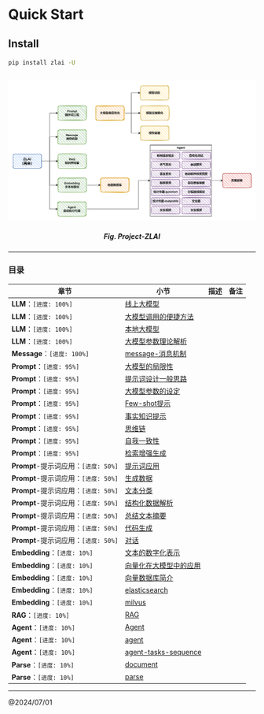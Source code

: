 # Quick Start

## Install

```bash
pip install zlai -U
```

## 

<center>
<img src="./img/zlai-overview.png" width="880px">
<h5>Fig. Project-ZLAI</h5>
</center>

------

<h3>目录</h3>

| 章节                           | 小节                                               | 描述 | 备注 |
|------------------------------|--------------------------------------------------|----|----|
| **LLM**：`[进度: 100%]`         | [线上大模型](llm/zlai-llm-01.md)                      |    |    |
| **LLM**：`[进度: 100%]`         | [大模型调用的便捷方法](llm/zlai-llm-02.md)                 |    |    |
| **LLM**：`[进度: 100%]`         | [本地大模型](llm/zlai-llm-03.md)                      |    |    |
| **LLM**：`[进度: 100%]`         | [大模型参数理论解析](llm/zlai-llm-04.md)                  |    |    |
| **Message**：`[进度: 100%]`     | [message-消息机制](message/zlai-message-01.md)       |    |    |
| **Prompt**：`[进度: 95%]`       | [大模型的局限性](prompt/zlai-prompt-01.md)              |    |    |
| **Prompt**：`[进度: 95%]`       | [提示词设计一般思路](prompt/zlai-prompt-02.md)            |    |    |
| **Prompt**：`[进度: 95%]`       | [大模型参数的设定](prompt/zlai-prompt-03.md)             |    |    |
| **Prompt**：`[进度: 95%]`       | [Few-shot提示](prompt/zlai-prompt-04.md)           |    |    |
| **Prompt**：`[进度: 95%]`       | [事实知识提示](prompt/zlai-prompt-05.md)               |    |    |
| **Prompt**：`[进度: 95%]`       | [思维链](prompt/zlai-prompt-06.md)                  |    |    |
| **Prompt**：`[进度: 95%]`       | [自我一致性](prompt/zlai-prompt-07.md)                |    |    |
| **Prompt**：`[进度: 95%]`       | [检索增强生成](prompt/zlai-prompt-08.md)               |    |    |
| **Prompt**-提示词应用：`[进度: 50%]` | [提示词应用](prompt-apply/zlai-prompt-apply-01.md)    |    |    |
| **Prompt**-提示词应用：`[进度: 50%]` | [生成数据](prompt-apply/zlai-prompt-apply-02.md)     |    |    |
| **Prompt**-提示词应用：`[进度: 50%]` | [文本分类](prompt-apply/zlai-prompt-apply-03.md)     |    |    |
| **Prompt**-提示词应用：`[进度: 50%]` | [结构化数据解析](prompt-apply/zlai-prompt-apply-04.md)  |    |    |
| **Prompt**-提示词应用：`[进度: 50%]` | [总结文本摘要](prompt-apply/zlai-prompt-apply-06.md)   |    |    |
| **Prompt**-提示词应用：`[进度: 50%]` | [代码生成](prompt-apply/zlai-prompt-apply-07.md)     |    |    |
| **Prompt**-提示词应用：`[进度: 50%]` | [对话](prompt-apply/zlai-prompt-apply-08.md)       |    |    |
| **Embedding**：`[进度: 10%]`    | [文本的数字化表示](embedding/zlai-embedding-01.md)       |    |    |
| **Embedding**：`[进度: 10%]`    | [向量化在大模型中的应用](embedding/zlai-embedding-02.md)    |    |    |
| **Embedding**：`[进度: 10%]`    | [向量数据库简介](embedding/zlai-embedding-03.md)        |    |    |
| **Embedding**：`[进度: 10%]`    | [elasticsearch](embedding/zlai-elasticsearch.md) |    |    |
| **Embedding**：`[进度: 10%]`    | [milvus](embedding/milvus.md)                    |    |    |
| **RAG**：`[进度: 10%]`          | [RAG](rag/zlai-rag-01.md)                        |    |    |
| **Agent**：`[进度: 10%]`        | [Agent](agent/zlai-agent-01.md)                  |    |    |
| **Agent**：`[进度: 10%]`        | [agent](agent/zlai-agent-rag)                    |    |    |
| **Agent**：`[进度: 10%]`        | [agent-tasks-sequence](agent/zlai-agent-03)      |    |    |
| **Parse**：`[进度: 10%]`        | [document](parse/zlai-document.md)               |    |    |
| **Parse**：`[进度: 10%]`        | [parse](parse/zlai-parse-01.md)                  |    |    |

----
@2024/07/01
